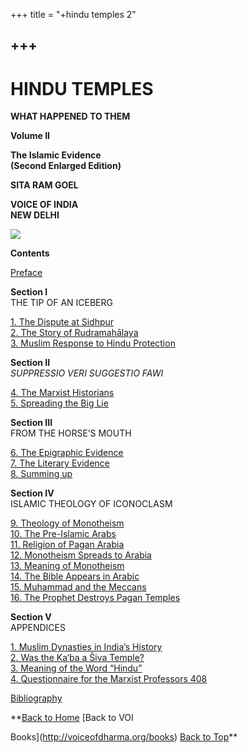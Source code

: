 +++
title = "+hindu temples 2"

+++
------------------------------------------------------------------------

# HINDU TEMPLES 

**WHAT HAPPENED TO THEM**

**Volume II**

**The Islamic Evidence**  
**(Second Enlarged Edition)**

**SITA RAM GOEL**

**VOICE OF INDIA**  
**NEW DELHI**  
 

![](Ht2.jpg)

**Contents**

[Preface](pre.htm)

**Section I**  
THE TIP OF AN ICEBERG

[1. The Dispute at Sidhpur](ch1.htm)  
[2. The Story of Rudramahālaya](ch2.htm)  
[3. Muslim Response to Hindu Protection](ch3.htm)

**Section II**  
*SUPPRESSIO VERI SUGGESTIO FAWI*

[4. The Marxist Historians](ch4.htm)  
[5. Spreading the Big Lie](ch5.htm)

**Section III**  
FROM THE HORSE’S MOUTH

[6. The Epigraphic Evidence](ch6.htm)  
[7. The Literary Evidence](ch7.htm)  
[8. Summing up](ch8.htm)

**Section IV**  
ISLAMIC THEOLOGY OF ICONOCLASM

[9. Theology of Monotheism](ch9.htm)  
[10. The Pre-Islamic Arabs](ch10.htm)  
[11. Religion of Pagan Arabia](ch11.htm)  
[12. Monotheism Spreads to Arabia](ch12.htm)  
[13. Meaning of Monotheism](ch13.htm)  
[14. The Bible Appears in Arabic](ch14.htm)  
[15. Muhammad and the Meccans](ch15.htm)  
[16. The Prophet Destroys Pagan Temples](ch16.htm)

**Section V**  
APPENDICES

[1. Muslim Dynasties in India’s History](app1.htm)  
[2. Was the Ka‘ba a Šiva Temple?](app2.htm)  
[3. Meaning of the Word “Hindu”](app3.htm)  
[4. Questionnaire for the Marxist Professors 408](app4.htm)

[Bibliography](bib.htm)  
 

**[Back to Home](http://voiceofdharma.org)   [Back to VOI

Books](http://voiceofdharma.org/books)   [Back to Top](#top)**

